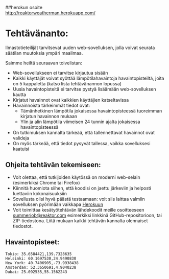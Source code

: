 

##herokun osoite
<br/> http://reaktorweatherman.herokuapp.com/
# Tehtävänanto:

Ilmastotieteilijät tarvitsevat uuden web-sovelluksen, jolla voivat seurata säätilan muutoksia ympäri maailmaa.

Saimme heiltä seuraavan toivelistan:

- Web-sovellukseen ei tarvitse kirjautua sisään
- Kaikki käyttäjät voivat syöttää lämpötilahavaintoja havaintopisteiltä, joita on 5 kappaletta (katso lista tehtävänannon lopussa)
- Uusia havaintopisteitä ei tarvitse pystyä lisäämään web-sovelluksen kautta
- Kirjatut havainnot ovat kaikkien käyttäjien katseltavissa
- Havainnoista tärkeimmät tiedot ovat:
  - Tämänhetkinen lämpötila jokaisessa havaintopisteessä tuoreimman kirjatun havainnon mukaan
  - Ylin ja alin lämpötila viimeisen 24 tunnin ajalta jokaisessa havaintopisteessä
- On tutkimuksen kannalta tärkeää, että tallennettavat havainnot ovat valideja
- On myös tärkeää, että tiedot pysyvät tallessa, vaikka sovelluksesi kaatuisi

## Ohjeita tehtävän tekemiseen:

- Voit olettaa, että tutkijoiden käytössä on moderni web-selain (esimerkiksi Chrome tai Firefox)
- Kiinnitä huomiota siihen, että koodisi on jaettu järkeviin ja helposti luettaviin kokonaisuuksiin
- Sovellusta olisi hyvä päästä testaamaan: voit siis laittaa valmiin sovelluksen pyörimään vaikkapa [Herokuun](https://www.heroku.com/)
- Voit toimittaa kesätyötehtävän lähdekoodit meille osoitteeseen summerjob@reaktor.com esimerkiksi linkkinä GitHub-repositorioon, tai ZIP-tiedostona. Liitä mukaan kaikki tehtävän kannalta olennaiset tiedostot.

## Havaintopisteet:

```
Tokio: 35.6584421,139.7328635
Helsinki: 60.1697530,24.9490830
New York: 40.7406905,-73.9938438
Amsterdam: 52.3650691,4.9040238
Dubai: 25.092535,55.1562243
```

